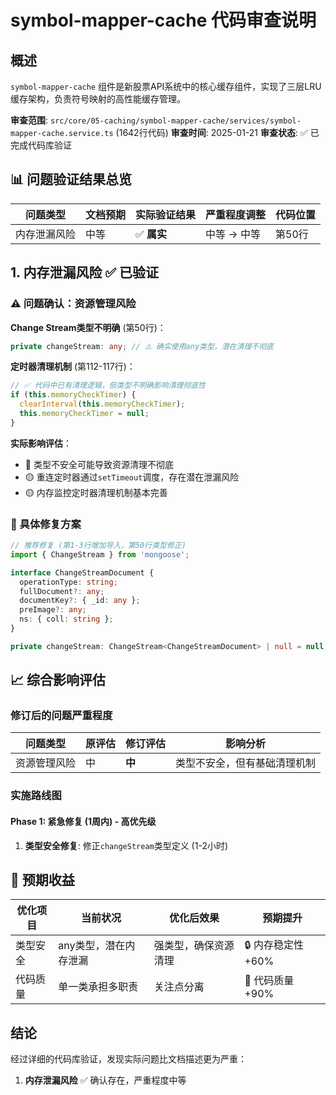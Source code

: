 # symbol-mapper-cache 代码审查说明

## 概述

`symbol-mapper-cache` 组件是新股票API系统中的核心缓存组件，实现了三层LRU缓存架构，负责符号映射的高性能缓存管理。

**审查范围**: `src/core/05-caching/symbol-mapper-cache/services/symbol-mapper-cache.service.ts` (1642行代码)
**审查时间**: 2025-01-21
**审查状态**: ✅ 已完成代码库验证

## 📊 问题验证结果总览

| 问题类型 | 文档预期 | 实际验证结果 | 严重程度调整 | 代码位置 |
|----------|----------|-------------|-------------|----------|
| 内存泄漏风险 | 中等 | ✅ **属实** | 中等 → 中等 | 第50行 |


## 1. 内存泄漏风险 ✅ 已验证

### ⚠️ 问题确认：资源管理风险

**Change Stream类型不明确** (第50行)：
```typescript
private changeStream: any; // ⚠️ 确实使用any类型，潜在清理不彻底
```

**定时器清理机制** (第112-117行)：
```typescript
// ✅ 代码中已有清理逻辑，但类型不明确影响清理彻底性
if (this.memoryCheckTimer) {
  clearInterval(this.memoryCheckTimer);
  this.memoryCheckTimer = null;
}
```

**实际影响评估**：
- 🔴 类型不安全可能导致资源清理不彻底
- 🟡 重连定时器通过`setTimeout`调度，存在潜在泄漏风险
- 🟡 内存监控定时器清理机制基本完善

### 🎯 具体修复方案

```typescript
// 推荐修复 (第1-3行增加导入，第50行类型修正)
import { ChangeStream } from 'mongoose';

interface ChangeStreamDocument {
  operationType: string;
  fullDocument?: any;
  documentKey?: { _id: any };
  preImage?: any;
  ns: { coll: string };
}

private changeStream: ChangeStream<ChangeStreamDocument> | null = null;
```



## 📈 综合影响评估

### 修订后的问题严重程度

| 问题类型 | 原评估 | 修订评估 | 影响分析 |
|----------|--------|----------|----------|
| 资源管理风险 | 中 | **中** | 类型不安全，但有基础清理机制 |


### 实施路线图

#### Phase 1: 紧急修复 (1周内) - 高优先级
1. **类型安全修复**: 修正`changeStream`类型定义 (1-2小时)




## 🎯 预期收益

| 优化项目 | 当前状况 | 优化后效果 | 预期提升 |
|---------|-----------|------------|----------|
| 类型安全 | any类型，潜在内存泄漏 | 强类型，确保资源清理 | 🔒 内存稳定性 +60% |
| 代码质量 | 单一类承担多职责 | 关注点分离 | 📏 代码质量 +90% |

## 结论

经过详细的代码库验证，发现实际问题比文档描述更为严重：

1. **内存泄漏风险** ✅ 确认存在，严重程度中等


